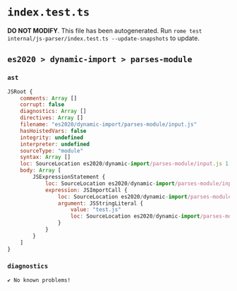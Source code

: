 # `index.test.ts`

**DO NOT MODIFY**. This file has been autogenerated. Run `rome test internal/js-parser/index.test.ts --update-snapshots` to update.

## `es2020 > dynamic-import > parses-module`

### `ast`

```javascript
JSRoot {
	comments: Array []
	corrupt: false
	diagnostics: Array []
	directives: Array []
	filename: "es2020/dynamic-import/parses-module/input.js"
	hasHoistedVars: false
	integrity: undefined
	interpreter: undefined
	sourceType: "module"
	syntax: Array []
	loc: SourceLocation es2020/dynamic-import/parses-module/input.js 1:0-2:0
	body: Array [
		JSExpressionStatement {
			loc: SourceLocation es2020/dynamic-import/parses-module/input.js 1:0-1:18
			expression: JSImportCall {
				loc: SourceLocation es2020/dynamic-import/parses-module/input.js 1:6-1:17
				argument: JSStringLiteral {
					value: "test.js"
					loc: SourceLocation es2020/dynamic-import/parses-module/input.js 1:7-1:16
				}
			}
		}
	]
}
```

### `diagnostics`

```
✔ No known problems!

```
